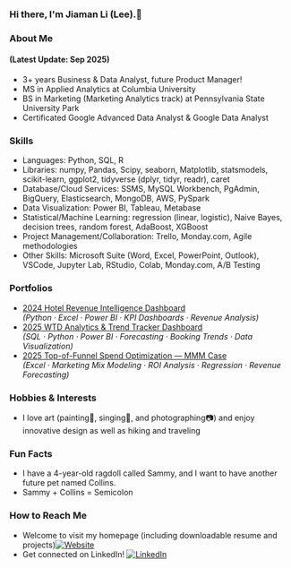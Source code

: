 ### Hi there, I'm Jiaman Li (Lee).👋

### About Me 
#### (Latest Update: Sep 2025)
* 3+ years Business & Data Analyst, future Product Manager!
* MS in Applied Analytics at Columbia University
* BS in Marketing (Marketing Analytics track) at Pennsylvania State University Park
* Certificated Google Advanced Data Analyst & Google Data Analyst

### Skills
* Languages: Python, SQL, R
* Libraries: numpy, Pandas, Scipy, seaborn, Matplotlib, statsmodels, scikit-learn, ggplot2, tidyverse (dplyr, tidyr, readr), caret
* Database/Cloud Services: SSMS, MySQL Workbench, PgAdmin, BigQuery, Elasticsearch, MongoDB, AWS, PySpark
* Data Visualization: Power BI, Tableau, Metabase
* Statistical/Machine Learning: regression (linear, logistic), Naive Bayes, decision trees, random forest, AdaBoost, XGBoost
* Project Management/Collaboration: Trello, Monday.com, Agile methodologies
* Other Skills: Microsoft Suite (Word, Excel, PowerPoint, Outlook), VSCode, Jupyter Lab, RStudio, Colab, Monday.com, A/B Testing
  
### Portfolios
- [2024 Hotel Revenue Intelligence Dashboard](https://github.com/jiamanlee/2024_Hotel_Revenue_Intelligence_Dashboard)  
  *(Python · Excel · Power BI · KPI Dashboards · Revenue Analysis)*
- [2025 WTD Analytics & Trend Tracker Dashboard](https://github.com/jiamanlee/2025_WTD_Analytics_and_Trend_Tracker_Dashboard)  
  *(SQL · Python · Power BI · Forecasting · Booking Trends · Data Visualization)*
- [2025 Top-of-Funnel Spend Optimization — MMM Case](https://github.com/jiamanlee/2025-Top-of-Funnel-Spend-Optimization-MMM-Case)  
  *(Excel · Marketing Mix Modeling · ROI Analysis · Regression · Revenue Forecasting)*

### Hobbies & Interests
* I love art (painting🎨, singing🎤, and photographing📷) and enjoy innovative design as well as hiking and traveling

### Fun Facts
* I have a 4-year-old ragdoll called Sammy, and I want to have another future pet named Collins.
* Sammy + Collins = Semicolon

### How to Reach Me
* Welcome to visit my homepage (including downloadable resume and projects)[![Website](https://img.shields.io/badge/Website-blue.svg?style=flat-square)](https://jl5744.wixsite.com/my-site)
* Get connected on LinkedIn! [![LinkedIn](https://img.shields.io/badge/LinkedIn-blue.svg?style=flat-square&logo=linkedin)](https://www.linkedin.com/in/jiaman-li/)

